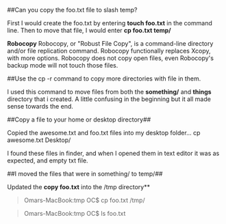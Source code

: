 ##Can you copy the foo.txt file to slash temp?

First I would create the foo.txt by entering **touch foo.txt** in the command line. Then to move that file, I would 
enter **cp foo.txt temp/** 

**Robocopy** Robocopy, or "Robust File Copy", is a command-line directory and/or file replication command. 
Robocopy functionally replaces Xcopy, with more options. Robocopy does not copy open files, even Robocopy's backup mode 
will not touch those files. 

##Use the cp -r command to copy more directories with file in them. 

I used this command to move files from both the **something/** and **things** directory that i created.
A little confusing in the beginning but it all made sense towards the end. 

##Copy a file to your home or desktop directory##

Copied the awesome.txt and foo.txt files into my desktop folder... cp awesome.txt Desktop/

I found these files in finder, and when I opened them in text editor it was as expected, and empty txt file. 


##I moved the files that were in something/ to temp/##

Updated the **copy foo.txt** into the /tmp directory** 

>Omars-MacBook:tmp OC$ cp foo.txt /tmp/

>Omars-MacBook:tmp OC$ ls 
foo.txt

